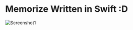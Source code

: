 # Memorize Written in Swift :D 

![Screenshot1](https://drive.google.com/file/d/1tGFPHWVUxdDGmS-oUn0TJjM-ENGpntOF/view?usp=sharing)

